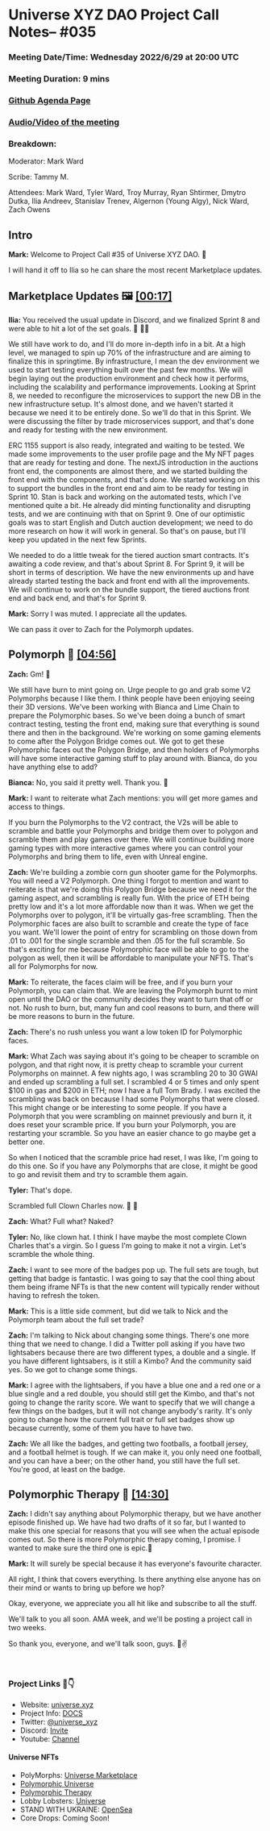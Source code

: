 # Universe XYZ DAO Project Call Notes– #035

### Meeting Date/Time: Wednesday 2022/6/29 at 20:00 UTC

### Meeting Duration: 9 mins

### [Github Agenda Page](https://github.com/UniverseXYZ/xyzDAO-PM/issues/59)

### [Audio/Video of the meeting](https://youtu.be/UjTJ0ALWXX8)

### Breakdown:

Moderator: Mark Ward

Scribe: Tammy M.

Attendees: Mark Ward, Tyler Ward, Troy Murray, Ryan Shtirmer, Dmytro Dutka, Ilia Andreev, Stanislav Trenev, Algernon (Young Algy), Nick Ward, Zach Owens

## Intro

**Mark:** Welcome to Project Call #35 of Universe XYZ DAO. 👋 

I will hand it off to Ilia so he can share the most recent Marketplace updates.

## Marketplace Updates 🖼 [[00:17]](https://youtu.be/UjTJ0ALWXX8?t=17)

**Ilia:** You received the usual update in Discord, and we finalized Sprint 8 and were able to hit a lot of the set goals. 🏁 🏃💨

We still have work to do, and I'll do more in-depth info in a bit. At a high level, we managed to spin up 70% of the infrastructure and are aiming to finalize this in springtime. By infrastructure, I mean the dev environment we used to start testing everything built over the past few months. We will begin laying out the production environment and check how it performs, including the scalability and performance improvements. Looking at Sprint 8, we needed to reconfigure the microservices to support the new DB in the new infrastructure setup. It's almost done, and we haven't started it because we need it to be entirely done. So we'll do that in this Sprint. We were discussing the filter by trade microservices support, and that's done and ready for testing with the new environment.

ERC 1155 support is also ready, integrated and waiting to be tested. We made some improvements to the user profile page and the My NFT pages that are ready for testing and done. The nextJS introduction in the auctions front end, the components are almost there, and we started building the front end with the components, and that's done. We started working on this to support the bundles in the front end and aim to be ready for testing in Sprint 10. Stan is back and working on the automated tests, which I've mentioned quite a bit. He already did minting functionality and disrupting tests, and we are continuing with that on Sprint 9. One of our optimistic goals was to start English and Dutch auction development; we need to do more research on how it will work in general. So that's on pause, but I'll keep you updated in the next few Sprints.

We needed to do a little tweak for the tiered auction smart contracts. It's awaiting a code review, and that's about Sprint 8. For Sprint 9, it will be short in terms of description. We have the new environments up and have already started testing the back and front end with all the improvements. We will continue to work on the bundle support, the tiered auctions front end and back end, and that's for Sprint 9. 

**Mark:** Sorry I was muted. I appreciate all the updates.

We can pass it over to Zach for the Polymorph updates.

## Polymorph 🤡 [[04:56]](https://youtu.be/UjTJ0ALWXX8?t=296) 

**Zach:** Gm! 🌅

We still have burn to mint going on. Urge people to go and grab some V2 Polymorphs because I like them. I think people have been enjoying seeing their 3D versions. We've been working with Bianca and Lime Chain to prepare the Polymorphic bases. So we've been doing a bunch of smart contract testing, testing the front end, making sure that everything is sound there and then in the background. We're working on some gaming elements to come after the Polygon Bridge comes out. We got to get these Polymorphic faces out the Polygon Bridge, and then holders of Polymorphs will have some interactive gaming stuff to play around with. Bianca, do you have anything else to add?

**Bianca:** No, you said it pretty well. Thank you. 🤝

**Mark:** I want to reiterate what Zach mentions: you will get more games and access to things. 

If you burn the Polymorphs to the V2 contract, the V2s will be able to scramble and battle your Polymorphs and bridge them over to polygon and scramble them and play games over there. We will continue building more gaming types with more interactive games where you can control your Polymorphs and bring them to life, even with Unreal engine. 

**Zach:** We're building a zombie corn gun shooter game for the Polymorphs. You will need a V2 Polymorph. One thing I forgot to mention and want to reiterate is that we're doing this Polygon Bridge because we need it for the gaming aspect, and scrambling is really fun. With the price of ETH being pretty low and it's a lot more affordable now than it was. When we get the Polymorphs over to polygon, it'll be virtually gas-free scrambling. Then the Polymorphic faces are also built to scramble and create the type of face you want. We'll lower the point of entry for scrambling on those down from .01 to .001 for the single scramble and then .05 for the full scramble. So that's exciting for me because Polymorphic face will be able to go to the polygon as well, then it will be affordable to manipulate your NFTS. That's all for Polymorphs for now.

**Mark:** To reiterate, the faces claim will be free, and if you burn your Polymorph, you can claim that. We are leaving the Polymorph burnt to mint open until the DAO or the community decides they want to turn that off or not. No rush to burn, but, many fun and cool reasons to burn, and there will be more reasons to burn in the future.

**Zach:** There's no rush unless you want a low token ID for Polymorphic faces.

**Mark:** What Zach was saying about it's going to be cheaper to scramble on polygon, and that right now, it is pretty cheap to scramble your current Polymorphs on mainnet. A few nights ago, I was scrambling 20 to 30 GWAI and ended up scrambling a full set. I scrambled 4 or 5 times and only spent $100 in gas and $200 in ETH; now I have a full Tom Brady. I was excited the scrambling was back on because I had some Polymorphs that were closed. This might change or be interesting to some people. If you have a Polymorph that you were scrambling on mainnet previously and burn it, it does reset your scramble price. If you burn your Polymorph, you are restarting your scramble. So you have an easier chance to go maybe get a better one.

So when I noticed that the scramble price had reset, I was like, I'm going to do this one. So if you have any Polymorphs that are close, it might be good to go and revisit them and try to scramble them again.

**Tyler:** That's dope.

Scrambled full Clown Charles now. 🤡 🔀 

**Zach:** What? Full what? Naked? 

**Tyler:** No, like clown hat. I think I have maybe the most complete Clown Charles that's a virgin. So I guess I'm going to make it not a virgin. Let's scramble the whole thing.

**Zach:** I want to see more of the badges pop up. The full sets are tough, but getting that badge is fantastic. I was going to say that the cool thing about them being iframe NFTs is that the new content will typically render without having to refresh the token.

**Mark:** This is a little side comment, but did we talk to Nick and the Polymorph team about the full set trade?

**Zach:** I'm talking to Nick about changing some things. There's one more thing that we need to change. I did a Twitter poll asking if you have two lightsabers because there are two different types, a double and a single. If you have different lightsabers, is it still a Kimbo? And the community said yes. So we got to change some things.

**Mark:** I agree with the lightsabers, if you have a blue one and a red one or a blue single and a red double, you should still get the Kimbo, and that's not going to change the rarity score. We want to specify that we will change a few things on the badges, but it will not change anybody's rarity. It's only going to change how the current full trait or full set badges show up because currently, some of them you have to have two. 

**Zach:** We all like the badges, and getting two footballs, a football jersey, and a football helmet is tough. If we can make it, you only need one football, and you can have a beer; on the other hand, you still have the full set. You're good, at least on the badge. 

## Polymorphic Therapy 🧘 [[14:30]](https://youtu.be/UjTJ0ALWXX8?t=870)

**Zach:** I didn't say anything about Polymorphic therapy, but we have another episode finished up. We have had two drafts of it so far, but I wanted to make this one special for reasons that you will see when the actual episode comes out. So there is more Polymorphic therapy coming, I promise. I wanted to make sure the third one is epic.🫡

**Mark:** It will surely be special because it has everyone's favourite character.

All right, I think that covers everything. Is there anything else anyone has on their mind or wants to bring up before we hop?

Okay, everyone, we appreciate you all hit like and subscribe to all the stuff. 

We'll talk to you all soon. AMA week, and we'll be posting a project call in two weeks. 

So thank you, everyone, and we'll talk soon, guys. 💙✌️


<br>

### Project Links 🔗👇

* Website: [universe.xyz](https://universe.xyz)
* Project Info: [DOCS](https://docs.universe.xyz/)
* Twitter: [@universe_xyz](https://twitter.com/universe_xyz)
* Discord: [Invite](https://discord.gg/QnkfAG6X52)
* Youtube: [Channel](https://www.youtube.com/channel/UCWt00md9T2b4iTsHWp_Fapw)

#### Universe NFTs
* PolyMorphs: [Universe Marketplace](https://universe.xyz/collection/0x1cbb182322aee8ce9f4f1f98d7460173ee30af1f)
* [Polymorphic Universe](https://polymorphs.universe.xyz/)
* [Polymorphic Therapy](https://www.youtube.com/playlist?list=PLEzjGlBjDUouyywVq5dpuEHmJfyu8Ny_E)
* Lobby Lobsters: [Universe](https://universe.xyz/collection/0xc0cb81c1f89ab0873653f67eea42652f13cd8416)
* STAND WITH UKRAINE: [OpenSea](https://opensea.io/collection/standwithukrainedrop)
* Core Drops: Coming Soon!
